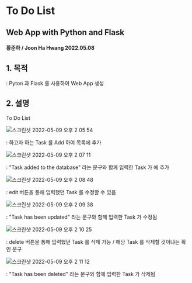 # To Do List

## Web App with Python and Flask

#### 황준하 / Joon Ha Hwang    2022.05.08


## 1. 목적

: Pyton 과 Flask 를 사용하여 Web App 생성

## 2. 설명

To Do List

![스크린샷 2022-05-09 오후 2 05 54](https://user-images.githubusercontent.com/104884525/167344094-dbc4dcec-4207-4256-804e-b5475c7b5154.png)

: 하고자 하는 Task 를 Add 하여 목록에 추가

![스크린샷 2022-05-09 오후 2 07 11](https://user-images.githubusercontent.com/104884525/167344186-75e644be-be86-4a05-b7d7-cd74114c53ad.png)

: "Task added to the database" 라는 문구와 함께 입력한 Task 가 <Tasks> 에 추가
  
![스크린샷 2022-05-09 오후 2 08 48](https://user-images.githubusercontent.com/104884525/167344350-5b1982be-6bdc-4ef5-b03b-01a0915a5e3d.png)

: edit 버튼을 통해 입력했던 Task 를 수정할 수 있음
  
![스크린샷 2022-05-09 오후 2 09 38](https://user-images.githubusercontent.com/104884525/167344418-e19079b8-6075-4502-8954-268814e33bb0.png)
  
: "Task has been updated" 라는 문구와 함께 입력한 Task 가 수정됨
  
![스크린샷 2022-05-09 오후 2 10 25](https://user-images.githubusercontent.com/104884525/167344487-de7efdac-5261-4788-a103-332a1e606409.png)

: delete 버튼을 통해 입력했던 Task 를 삭제 가능 / 해당 Task 를 삭제할 것이냐는 확인 문구

![스크린샷 2022-05-09 오후 2 11 12](https://user-images.githubusercontent.com/104884525/167344568-633e6233-9fc3-4494-897f-e9b7da885f59.png)

: "Task has been deleted" 라는 문구와 함께 입력한 Task 가 삭제됨
